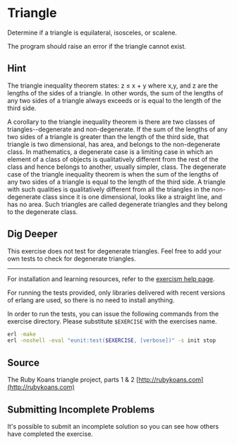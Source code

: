 # Triangle

Determine if a triangle is equilateral, isosceles, or scalene.

The program should raise an error if the triangle cannot exist.

## Hint

The triangle inequality theorem states:
z ≤ x + y
where x,y, and z are the lengths of the sides of a triangle. In other words, the
sum of the lengths of any two sides of a triangle always exceeds or is equal to
the length of the third side.

A corollary to the triangle inequality theorem is there are two classes of
triangles--degenerate and non-degenerate. If the sum of the lengths of any two
sides of a triangle is greater than the length of the third side, that triangle
is two dimensional, has area, and belongs to the non-degenerate class. In
mathematics, a degenerate case is a limiting case in which an element of a class
of objects is qualitatively different from the rest of the class and hence
belongs to another, usually simpler, class. The degenerate case of the triangle
inequality theorem is when the sum of the lengths of any two sides of a triangle
is equal to the length of the third side. A triangle with such qualities is
qualitatively different from all the triangles in the non-degenerate class since
it is one dimensional, looks like a straight line, and has no area. Such
triangles are called degenerate triangles and they belong to the degenerate
class.

## Dig Deeper

This exercise does not test for degenerate triangles. Feel free to add your own
tests to check for degenerate triangles.

* * * *

For installation and learning resources, refer to the
[exercism help page](http://exercism.io/languages/erlang).

For running the tests provided, only libraries delivered with recent
versions of erlang are used, so there is no need to install anything.

In order to run the tests, you can issue the following commands from
the exercise directory. Please substitute `$EXERCISE` with the
exercises name.

```sh
erl -make
erl -noshell -eval "eunit:test($EXERCISE, [verbose])" -s init stop
```

## Source

The Ruby Koans triangle project, parts 1 & 2 [http://rubykoans.com](http://rubykoans.com)

## Submitting Incomplete Problems
It's possible to submit an incomplete solution so you can see how others have completed the exercise.

